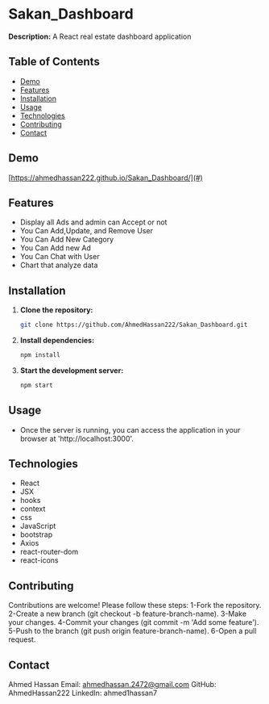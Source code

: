 # Sakan_Dashboard

**Description:**
A React real estate dashboard application 

## Table of Contents

- [Demo](#demo)
- [Features](#features)
- [Installation](#installation)
- [Usage](#usage)
- [Technologies](#technologies)
- [Contributing](#contributing)
- [Contact](#contact)

## Demo

[https://ahmedhassan222.github.io/Sakan_Dashboard/](#) 

## Features

- Display all Ads and admin can Accept or not
- You Can Add,Update, and Remove User
- You Can Add New Category
- You Can Add new Ad
- You Can Chat with User
- Chart that analyze data

## Installation

1. **Clone the repository:**

   ```bash
   git clone https://github.com/AhmedHassan222/Sakan_Dashboard.git
2. **Install dependencies:**
   ```bash
   npm install
3. **Start the development server:**
   ```bash
   npm start

## Usage

- Once the server is running, you can access the application in your browser at 'http://localhost:3000'.

## Technologies

- React
- JSX
- hooks
- context
- css
- JavaScript
- bootstrap
- Axios
- react-router-dom
- react-icons
  
## Contributing

Contributions are welcome! Please follow these steps:
1-Fork the repository.
2-Create a new branch (git checkout -b feature-branch-name).
3-Make your changes.
4-Commit your changes (git commit -m 'Add some feature').
5-Push to the branch (git push origin feature-branch-name).
6-Open a pull request.

## Contact

Ahmed Hassan
Email: ahmedhassan.2472@gmail.com
GitHub: AhmedHassan222
LinkedIn: ahmed1hassan7
   
